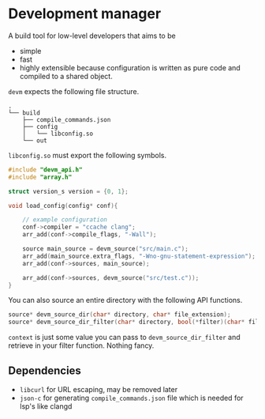 # Development manager

A build tool for low-level developers that aims to be
- simple
- fast
- highly extensible
because configuration is written as pure code and compiled to a shared object.

`devm` expects the following file structure.

```
.
└── build
    ├── compile_commands.json
    ├── config
    │   └── libconfig.so
    └── out
 ```

`libconfig.so` must export the following symbols.

```c
#include "devm_api.h"
#include "array.h"

struct version_s version = {0, 1};

void load_config(config* conf){

    // example configuration
	conf->compiler = "ccache clang";
	arr_add(conf->compile_flags, "-Wall");

	source main_source = devm_source("src/main.c");
	arr_add(main_source.extra_flags, "-Wno-gnu-statement-expression");
	arr_add(conf->sources, main_source);

	arr_add(conf->sources, devm_source("src/test.c"));
}
```

You can also source an entire directory with the following API functions.

```c
source* devm_source_dir(char* directory, char* file_extension);
source* devm_source_dir_filter(char* directory, bool(*filter)(char* filename, void* context), void* context);
```

`context` is just some value you can pass to `devm_source_dir_filter` and retrieve in your filter function. Nothing fancy.

## Dependencies

- `libcurl` for URL escaping, may be removed later
- `json-c` for generating `compile_commands.json` file which is needed for lsp's like clangd
